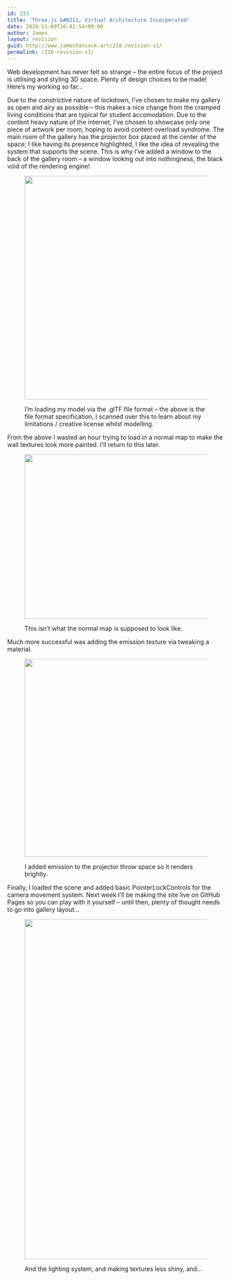 ```yaml
---
id: 233
title: 'Three.js &#8211; Virtual Architecture Incorperated'
date: 2020-11-09T16:41:54+00:00
author: James
layout: revision
guid: http://www.jameshancock.art/218-revision-v1/
permalink: /218-revision-v1/
---
```

Web development has never felt so strange &#8211; the entire focus of the project is utilising and styling 3D space. Plenty of design choices to be made! Here&#8217;s my working so far&#8230;

<!--more-->

Due to the constrictive nature of lockdown, I&#8217;ve chosen to make my gallery as open and airy as possible &#8211; this makes a nice change from the cramped living conditions that are typical for student accomodation. Due to the content heavy nature of the internet, I&#8217;ve chosen to showcase only one piece of artwork per room, hoping to avoid content overload syndrome. The main room of the gallery has the projector box placed at the center of the space; I like having its presence highlighted, I like the idea of revealing the system that supports the scene. This is why I&#8217;ve added a window to the back of the gallery room &#8211; a window looking out into nothingness, the black void of the rendering engine!<figure class="wp-block-image size-large">

<img loading="lazy" width="1024" height="517" src="http://www.jameshancock.art/wp-content/uploads/2020/11/Welcome-to-the-glTF-specification-1024x517.jpg" alt="" class="wp-image-220" srcset="http://www.jameshancock.art/wp-content/uploads/2020/11/Welcome-to-the-glTF-specification-1024x517.jpg 1024w, http://www.jameshancock.art/wp-content/uploads/2020/11/Welcome-to-the-glTF-specification-300x151.jpg 300w, http://www.jameshancock.art/wp-content/uploads/2020/11/Welcome-to-the-glTF-specification-768x388.jpg 768w, http://www.jameshancock.art/wp-content/uploads/2020/11/Welcome-to-the-glTF-specification-1536x775.jpg 1536w, http://www.jameshancock.art/wp-content/uploads/2020/11/Welcome-to-the-glTF-specification.jpg 1920w" sizes="(max-width: 767px) 89vw, (max-width: 1000px) 54vw, (max-width: 1071px) 543px, 580px" /> <figcaption>I&#8217;m loading my model via the .glTF file format &#8211; the above is the file format specification, I scanned over this to learn about my limitations / creative license whilst modelling.</figcaption></figure> 

From the above I wasted an hour trying to load in a normal map to make the wall textures look more painted. I&#8217;ll return to this later.<figure class="wp-block-image size-large is-resized">

<img loading="lazy" src="http://www.jameshancock.art/wp-content/uploads/2020/11/Not-Much-Luck-with-The-Normal-Map-1024x578.jpg" alt="" class="wp-image-221" width="674" height="380" srcset="http://www.jameshancock.art/wp-content/uploads/2020/11/Not-Much-Luck-with-The-Normal-Map-1024x578.jpg 1024w, http://www.jameshancock.art/wp-content/uploads/2020/11/Not-Much-Luck-with-The-Normal-Map-300x169.jpg 300w, http://www.jameshancock.art/wp-content/uploads/2020/11/Not-Much-Luck-with-The-Normal-Map-768x434.jpg 768w, http://www.jameshancock.art/wp-content/uploads/2020/11/Not-Much-Luck-with-The-Normal-Map.jpg 1510w" sizes="(max-width: 674px) 100vw, 674px" /> <figcaption>This isn&#8217;t what the normal map is supposed to look like.</figcaption></figure> 

Much more successful was adding the emission texture via tweaking a material.<figure class="wp-block-image size-large is-resized">

<img loading="lazy" src="http://www.jameshancock.art/wp-content/uploads/2020/11/Added-Emission-To-The-Projector-Wall-1024x696.jpg" alt="" class="wp-image-219" width="674" height="458" srcset="http://www.jameshancock.art/wp-content/uploads/2020/11/Added-Emission-To-The-Projector-Wall-1024x696.jpg 1024w, http://www.jameshancock.art/wp-content/uploads/2020/11/Added-Emission-To-The-Projector-Wall-300x204.jpg 300w, http://www.jameshancock.art/wp-content/uploads/2020/11/Added-Emission-To-The-Projector-Wall-768x522.jpg 768w, http://www.jameshancock.art/wp-content/uploads/2020/11/Added-Emission-To-The-Projector-Wall.jpg 1189w" sizes="(max-width: 674px) 100vw, 674px" /> <figcaption>I added emission to the projector throw space so it renders brightly.</figcaption></figure> 

Finally, I loaded the scene and added basic PointerLockControls for the camera movement system. Next week I&#8217;ll be making the site live on GitHub Pages so you can play with it yourself &#8211; until then, plenty of thought needs to go into gallery layout&#8230;<figure class="wp-block-image size-large">

<img loading="lazy" width="1024" height="786" src="http://www.jameshancock.art/wp-content/uploads/2020/11/Online-Emissive-1024x786.png" alt="" class="wp-image-222" srcset="http://www.jameshancock.art/wp-content/uploads/2020/11/Online-Emissive-1024x786.png 1024w, http://www.jameshancock.art/wp-content/uploads/2020/11/Online-Emissive-300x230.png 300w, http://www.jameshancock.art/wp-content/uploads/2020/11/Online-Emissive-768x590.png 768w, http://www.jameshancock.art/wp-content/uploads/2020/11/Online-Emissive.png 1276w" sizes="(max-width: 767px) 89vw, (max-width: 1000px) 54vw, (max-width: 1071px) 543px, 580px" /> <figcaption>And the lighting system, and making textures less shiny, and&#8230;</figcaption></figure>
